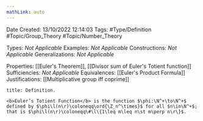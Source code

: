```yaml
---
mathLink: auto
---
```


<div class="topSpace"></div>

Date Created: 13/10/2022 12:14:03
Tags: #Type/Definition #Topic/Group_Theory #Topic/Number_Theory

Types: <i>Not Applicable</i>
Examples: <i>Not Applicable</i>
Constructions: <i>Not Applicable</i>
Generalizations: <i>Not Applicable</i>

Properties: [[Euler's Theorem]], [[Divisor sum of Euler's Totient function]]
Sufficiencies: <i>Not Applicable</i>
Equivalences: [[Euler's Product Formula]]
Justifications: [[Multiplicative group iff coprime]]

``` ad-Definition
title: Definition.

<b>Euler’s Totient Function</b> is the function $\phi:\N^+\to\N^+$ defined by $\phi\l(n\r)\coloneqq\ord{\Z_n^\times}$ for all $n\in\N^+$; that is $\phi\l(n\r)\coloneqq\#\l\{1\leq m\leq n\st m\perp n\r\}$.

```
